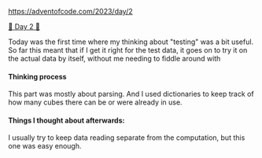 
https://adventofcode.com/2023/day/2

[🌟 Day 2 🌟](https://adventofcode.com/2023/day/2)


Today was the first time where my thinking about "testing" was a bit useful. So far this meant that if I get it right for the test data, it goes on to try it on the actual data by itself, without me needing to fiddle around with 


#### Thinking process

This part was mostly about parsing. 
And I used dictionaries to keep track of how many cubes there can be or were already in use. 

#### Things I thought about afterwards:

I usually try to keep data reading separate from the computation, but this one was easy enough.


